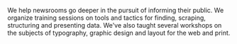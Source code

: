 We help newsrooms go deeper in the pursuit of informing their public. We organize training sessions on tools and tactics for finding, scraping, structuring and presenting data. We've also taught several workshops on the subjects of typography, graphic design and layout for the web and print.
